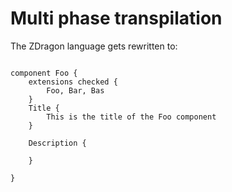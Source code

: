 

# Multi phase transpilation

The ZDragon language gets rewritten to:

```zdragon_prime

component Foo {
    extensions checked {
        Foo, Bar, Bas
    }
    Title {
        This is the title of the Foo component
    }
    
    Description {
        
    }
    
}

```